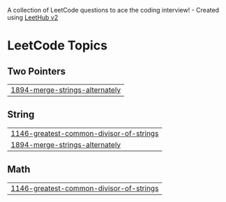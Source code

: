 A collection of LeetCode questions to ace the coding interview! - Created using [LeetHub v2](https://github.com/arunbhardwaj/LeetHub-2.0)
<!---LeetCode Topics Start-->
# LeetCode Topics
## Two Pointers
|  |
| ------- |
| [1894-merge-strings-alternately](https://github.com/SilverStark18/LeetCode--DSA-Amar/tree/master/1894-merge-strings-alternately) |
## String
|  |
| ------- |
| [1146-greatest-common-divisor-of-strings](https://github.com/SilverStark18/LeetCode--DSA-Amar/tree/master/1146-greatest-common-divisor-of-strings) |
| [1894-merge-strings-alternately](https://github.com/SilverStark18/LeetCode--DSA-Amar/tree/master/1894-merge-strings-alternately) |
## Math
|  |
| ------- |
| [1146-greatest-common-divisor-of-strings](https://github.com/SilverStark18/LeetCode--DSA-Amar/tree/master/1146-greatest-common-divisor-of-strings) |
<!---LeetCode Topics End-->